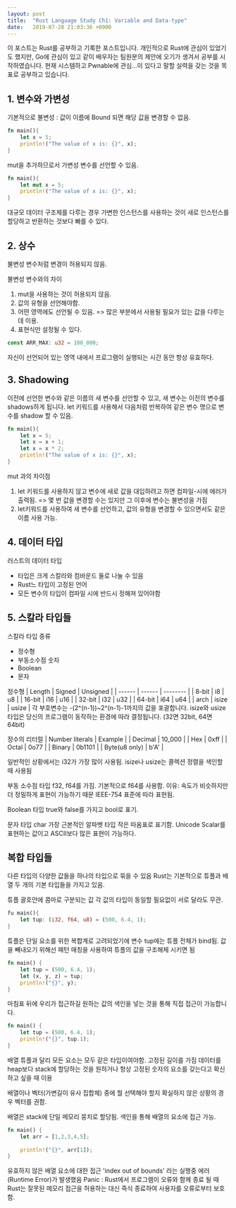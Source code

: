 ```yaml
---
layout: post 
title:  "Rust Language Study Ch1: Variable and Data-type"
date:   2019-07-28 21:03:36 +0900
---
```



이 포스트는 Rust를 공부하고 기록한 포스트입니다.
개인적으로 Rust에 관심이 있었기도 했지만, Go에 관심이 있고 같이 배우자는 팀원분의 제안에 오기가 생겨서 공부를 시작하였습니다.
현재 시스템하고 Pwnable에 관심...이 있다고 말할 실력을 갖는 것을 목표로 공부하고 있습니다.

## 1. 변수와 가변성

기본적으로 불변성 : 값이 이름에 Bound 되면 해당 값을 변경할 수 없음.
```rust
fn main(){
    let x = 5;
    println!("The value of x is: {}", x);
}
```

mut을 추가하므로서 가변성 변수를 선언할 수 있음.
```rust
fn main(){
    let mut x = 5;
    println!("The value of x is: {}", x);
}
```
대규모 데이터 구조체를 다루는 경우 가변한 인스턴스를 사용하는 것이 새로 인스턴스를 할당하고 반환하는 것보다 빠를 수 있다.

## 2. 상수

불변성 변수처럼 변경이 허용되지 않음.

불변성 변수와의 차이
1. mut을 사용하는 것이 허용되지 않음.
2. 값의 유형을 선언해야함.
3. 어떤 영역에도 선언될 수 있음. => 많은 부분에서 사용될 필요가 있는 값을 다루는데 이용.
4. 표현식만 설정될 수 있다.

```rust
const ARR_MAX: u32 = 100_000;
```
자신이 선언되어 있는 영역 내에서  프로그램이 실행되는 시간 동안 항상 유효하다.

## 3. Shadowing

이전에 선언한 변수와 같은 이름의 새 변수를 선언할 수 있고, 새 변수는 이전의 변수를 shadows하게 됩니다.
let 키워드를 사용해서 다음처럼 반복하여 같은 변수 명으로 변수를 shadow 할 수 있음.
```rust
fn main(){
    let x = 5;
    let x = x + 1;
    let x = x * 2;
    println!("The value of x is: {}", x);
}
```
mut 과의 차이점
1. let 키워드를 사용하지 않고 변수에 새로 값을 대입하려고 하면 컴파일-시에 에러가 출력됨. 
=> 몇 번 값을 변경할 수는 있지만 그 이후에 변수는 불변성을 가짐
2. let키워드를 사용하여 새 변수를 선언하고, 값의 유형을 변경할 수 있으면서도 같은 이름 사용 가능.

## 4. 데이터 타입
러스트의 데이터 타입
- 타입은 크게 스칼라와 컴바운드 둘로 나눌 수 있음
- Rust느 타입이 고정된 언어
- 모든 변수의 타입이 컴파일 시에 반드시 정해져 있어야함

## 5. 스칼라 타입들
스칼라 타입 종류
- 정수형
- 부동소수점 숫자
- Boolean
- 문자

정수형
| Length | Signed | Unsigned |
| ------ | ------ | -------- |
|  8-bit |  i8    |  u8      |
| 16-bit |  i16   |  u16     |
| 32-bit |  i32   |  u32     |
| 64-bit |  i64   |  u64     |
|  arch  |  isize |  usize   |
각 부호변수는 -(2^(n-1))~2^(n-1)-1까지의 값을 포괄합니다.
isize와 usize타입은 당신의 프로그램이 동작하는 환경에 따라 결정됩니다.
(32면 32bit, 64면 64bit)

정수의 리터럴
| Number literals | Example |
| Decimal | 10_000 |
| Hex | 0xff |
| Octal | 0o77 | 
| Binary | 0b1101 |
| Byte(u8 only) | b'A' |

일반적인 상황에서는 i32가 가장 많이 사용됨.
isize나 usize는 콜렉션 정렬을 색인할 때 사용됨

부동 소수점 타입
f32, f64를 가짐.
기본적으로 f64를 사용함.
이유: 속도가 비슷하지만 더 정밀하게 표현이 가능하기 때문
IEEE-754 표준에 따라 표현됨.

Boolean 타입
true와 false를 가지고 bool로 표기.

문자 타입
char 가장 근본적인 알파벳 타입
작은 따옴표로 표기함.
Unicode Scalar를 표현하는 값이고 ASCII보다 많은 표현이 가능하다.

## 복합 타입들
다른 타입의 다양한 값들을 하나의 타입으로 묶을 수 있음
Rust는 기본적으로 튜플과 배열 두 개의 기본 타입들을 가지고 있음.

튜플
괄호안에 콤마로 구분되는 값
각 값의 타입이 동일할 필요없이 서로 달라도 무관.

```rust
fu main(){
    let tup: (i32, f64, u8) = (500, 6.4, 1);
}
```
튜플은 단일 요소를 위한 복합계로 고려되었기에 변수 tup에는 튜플 전체가 bind됨.
값을 빼내오기 위해선 패턴 매칭을 사용하여 튜플의 값을 구조해체 시키면 됨

```rust
fn main() {
    let tup = (500, 6.4, 1);
    let (x, y, z) = tup;
    println!("{}", y);
}
```
마침표 뒤에 우리가 접근하길 원하는 값의 색인을 넣는 것을 통해 직접 접근이 가능합니다.


```rust
fn main() {
    let tup = (500, 6.4, 1);
    println!("{}", tup.1);
}
```

배열
튜플과 달리 모든 요소는 모두 같은 타입이여야함.
고정된 길이를 가짐
데이터를 heap보다 stack에 할당하는 것을 원하거나 항상 고정된 숫자의 요소를 갖는다고 확신하고 싶을 때 이용

배열이나 벡터(가변길이 유사 집합체) 중에 뭘 선택해야 할지 확실하지 않은 상황의 경우 벡터를 권함.

배열은 stack에 단일 메모리 뭉치로 할당됨.
색인을 통해 배열의 요소에 접근 가능.

```rust
fn main() {
    let arr = [1,2,3,4,5];
    
    println!("{}", arr[1]);
}
```
유효하지 않은 배열 요소에 대한 접근
'index out of bounds' 라는 실행중 에러 (Runtime Error)가 발생했음
Panic : Rust에서 프로그램이 오류와 함께 종료 될 때
Rust는 잘못된 메모리 접근을 허용하는 대신 즉식 종료하여 사용자를 오류로부터 보호함.
